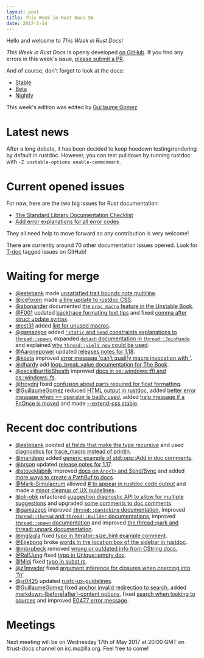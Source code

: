 ```yaml
---
layout: post
title: This Week in Rust Docs 56
date: 2017-5-14
---
```


Hello and welcome to *This Week in Rust Docs*!

*This Week in Rust Docs* is openly developed [on GitHub](https://github.com/GuillaumeGomez/this-week-in-rust-docs).
If you find any errors in this week's issue, [please submit a PR](https://github.com/GuillaumeGomez/this-week-in-rust-docs/pulls).

And of course, don't forget to look at the docs:

* [Stable](https://doc.rust-lang.org/)
* [Beta](https://doc.rust-lang.org/beta/)
* [Nightly](https://doc.rust-lang.org/nightly/)

This week's edition was edited by [Guillaume Gomez](https://github.com/GuillaumeGomez).

# Latest news

After a long debate, it has been decided to keep hoedown testing/rendering by default in rustdoc. However, you can test pulldown by running rustdoc with `-Z unstable-options enable-commonmark`.

# Current opened issues

For now, here are the two big issues for Rust documentation:

* [The Standard Library Documentation Checklist](https://github.com/rust-lang/rust/issues/29329)
* [Add error explanations for all error codes](https://github.com/rust-lang/rust/issues/32777)

They all need help to move forward so any contribution is very welcome!

There are currently around 70 other documentation issues opened. Look for [T-doc](https://github.com/rust-lang/rust/labels/T-doc) tagged issues on GitHub!

# Waiting for merge

* [@estebank](https://github.com/estebank) made [unsatisfied trait bounds note multiline](https://github.com/rust-lang/rust/pull/41489).
* [@icefoxen](https://github.com/icefoxen) made [a tiny update to rustdoc CSS](https://github.com/rust-lang/rust/pull/40719).
* [@abonander](https://github.com/abonander) documented [the `proc_macro` feature in the Unstable Book](https://github.com/rust-lang/rust/pull/41476).
* [@F001](https://github.com/F001) updated [backtrace formating text tips](https://github.com/rust-lang/rust/pull/41989) and fixed [comma after struct update syntax](https://github.com/rust-lang/rust/pull/41848).
* [@est31](https://github.com/est31) added [lint for unused macros](https://github.com/rust-lang/rust/pull/41907).
* [@gamazeps](https://github.com/gamazeps) added [`'static` and `Send` constraints explanations to `thread::spawn`](https://github.com/rust-lang/rust/pull/41980), expanded [`detach` documentation in `thread::JoinHande`](https://github.com/rust-lang/rust/pull/41981) and explained [why `thread::yield_now` could be used](https://github.com/rust-lang/rust/pull/41982).
* [@Aaronepower](https://github.com/Aaronepower) updated [releases notes for 1.18](https://github.com/rust-lang/rust/pull/41953).
* [@kosta](https://github.com/kosta) improved [error message 'can't qualify macro invocation with '](https://github.com/rust-lang/rust/pull/41909).
* [@dhardy](https://github.com/dhardy) add [loop_break_value documentation for The Book](https://github.com/rust-lang/rust/pull/41857).
* [@excaliburHisSheath](https://github.com/excaliburHisSheath) improved [docs in os::windows::ffi and os::windows::fs](https://github.com/rust-lang/rust/pull/41870).
* [@froydnj](https://github.com/froydnj) fixed [confusion about parts required for float formatting](https://github.com/rust-lang/rust/pull/41859).
* [@GuillaumeGomez](https://github.com/GuillaumeGomez) reduced [HTML output in rustdoc](https://github.com/rust-lang/rust/pull/41384), added [better error message when == operator is badly used](https://github.com/rust-lang/rust/pull/41559), added [help message if a FnOnce is moved](https://github.com/rust-lang/rust/pull/41772) and made [--extend-css stable](https://github.com/rust-lang/rust/pull/41700).

# Recent doc contributions

* [@estebank](https://github.com/estebank) pointed [at fields that make the type recursive](https://github.com/rust-lang/rust/pull/40857) and used [diagnostics for trace_macro instead of println](https://github.com/rust-lang/rust/pull/41520).
* [@mandeep](https://github.com/mandeep) added [generic example of std::ops::Add in doc comments](https://github.com/rust-lang/rust/pull/41612).
* [@brson](https://github.com/brson) updated [release notes for 1.17](https://github.com/rust-lang/rust/pull/41548).
* [@steveklabnik](https://github.com/steveklabnik) improved [docs on `Arc<T>` and Send/Sync](https://github.com/rust-lang/rust/pull/41536) and added [more ways to create a PathBuf to docs](https://github.com/rust-lang/rust/pull/41531).
* [@Mark-Simulacrum](https://github.com/Mark-Simulacrum) allowed [# to appear in rustdoc code output](https://github.com/rust-lang/rust/pull/41785) and made a [minor cleanup of UX guidelines](https://github.com/rust-lang/rust/pull/41791).
* [@oli-obk](https://github.com/oli-obk) refactored [suggestion diagnostic API to allow for multiple suggestions](https://github.com/rust-lang/rust/pull/41876) and upgraded [some comments to doc comments](https://github.com/rust-lang/rust/pull/41912).
* [@gamazeps](https://github.com/gamazeps) improved [`thread::panicking` documentation](https://github.com/rust-lang/rust/pull/41811), improved [`thread::Thread` and `thread::Builder` documentations](https://github.com/rust-lang/rust/pull/41814), improved [`thread::spawn` documentation](https://github.com/rust-lang/rust/pull/41854) and improved [the thread::park and thread::unpark documentation](https://github.com/rust-lang/rust/pull/41809).
* [@mglagla](https://github.com/mglagla) fixed [typo in Iterator::size_hint example comment](https://github.com/rust-lang/rust/pull/41916).
* [@Eijebong](https://github.com/Eijebong) broke [words in the location box of the sidebar in rustdoc](https://github.com/rust-lang/rust/pull/41951).
* [@mbrubeck](https://github.com/mbrubeck) removed [wrong or outdated info from CString docs.](https://github.com/rust-lang/rust/pull/41860).
* [@RalfJung](https://github.com/RalfJung) fixed [typo in Unique::empty doc](https://github.com/rust-lang/rust/pull/41886).
* [@Migi](https://github.com/Migi) fixed [typo in subst.rs](https://github.com/rust-lang/rust/pull/41842).
* [@z1mvader](https://github.com/z1mvader) fixed [argument inference for closures when coercing into 'fn'](https://github.com/rust-lang/rust/pull/41838).
* [@jz0425](https://github.com/jz0425) updated [rustc-ux-guidelines](https://github.com/rust-lang/rust/pull/41836).
* [@GuillaumeGomez](https://github.com/GuillaumeGomez) fixed [anchor invalid redirection to search](https://github.com/rust-lang/rust/pull/41950), added [markdown-[before|after]-content options](https://github.com/rust-lang/rust/pull/41826), fixed [search when looking to sources](https://github.com/rust-lang/rust/pull/41921) and improved [E0477 error message](https://github.com/rust-lang/rust/pull/41862).

# Meetings

Next meeting will be on Wednesday 17th of May 2017 at 20:00 GMT on #rust-docs channel on irc.mozilla.org. Feel free to come!
